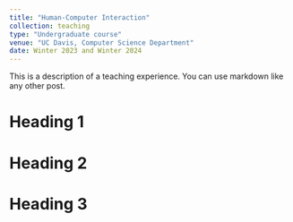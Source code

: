 ```yaml
---
title: "Human-Computer Interaction"
collection: teaching
type: "Undergraduate course"
venue: "UC Davis, Computer Science Department"
date: Winter 2023 and Winter 2024
---
```


This is a description of a teaching experience. You can use markdown like any other post.

Heading 1
======

Heading 2
======

Heading 3
======
